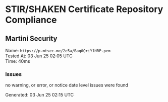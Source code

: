 # STIR/SHAKEN Certificate Repository Compliance

## Martini Security

Name: `https://p.mtsec.me/2e5a/Baq0QriY1HRP.pem`\
Tested At: 03 Jun 25 02:05 UTC\
Time: 40ms

### Issues

no warning, or error, or notice date level issues were found

Generated: 03 Jun 25 02:15 UTC